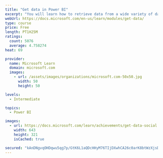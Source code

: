 ```yaml
---
title: "Get data in Power BI"
excerpt: "You will learn how to retrieve data from a wide variety of data sources, including Microsoft Excel, relational databases, and NoSQL data stores. You will also learn how to improve performance while retrieving data."
webUrl: https://docs.microsoft.com/en-us/learn/modules/get-data/
type: course
price: Free
length: PT1H25M
ratings:
  count: 5076
  average: 4.758274
heat: 69

provider:
  name: Microsoft Learn
  domain: microsoft.com
  images:
    - url: /assets/images/organizations/microsoft.com-50x50.jpg
      width: 50
      height: 50

levels:
  - Intermediate

topics:
  - Power BI

images:
  - url: https://docs.microsoft.com/learn/achievements/get-data-social.png
    width: 643
    height: 321
    isCached: true

secured: "kAnDNgvqOHDqwu5qg7p/GtK6L1aQDcHHyM76TIjDXwhCA26c0arK8btWzXjsD175sS7qACVl49EwApHESQz/KqS+ElnfJ4oOphoRm/nXHMFlW2MqUniPVy3JlfO3PkaN8VYeds6K0/ZkHZJudWHFoEgtr4c2k8uEEtKBsPV35GuxsTDT7MeMd9Rjd5/bhzRfSRAobj2RN/9osW6goyglTlPx2KPJEwoyd/A/srMWowyNHtvoydphgqBab4J//8ld0/p5jymYz4J1IfJYGxsOUHJ/An20Xp7VX2JIMVu+9E9cOqh0CMO3e0VCAKioEbiL6J+0AA5cjNvXxLaJw6chIWi1qsBHyn49KP6FIVglOUoy7DnEs0UHNpxXri2+cKVD7ix1PGqpw/M0bmuJQexDfs13p4xImTB2V6ot7XihUzA=;AR/s/z829eFtYTYy+1OyQA=="
---
```


